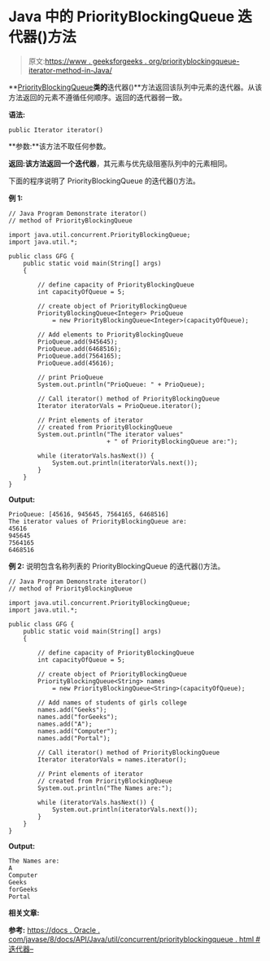 # Java 中的 PriorityBlockingQueue 迭代器()方法

> 原文:[https://www . geeksforgeeks . org/priorityblockingqueue-iterator-method-in-Java/](https://www.geeksforgeeks.org/priorityblockingqueue-iterator-method-in-java/)

**[PriorityBlockingQueue](https://www.geeksforgeeks.org/priorityblockingqueue-class-in-java/)**类的**迭代器()**方法返回该队列中元素的迭代器。从该方法返回的元素不遵循任何顺序。返回的迭代器弱一致。

**语法:**

```
public Iterator iterator()
```

**参数:**该方法不取任何参数。

**返回:**该方法返回一个**迭代器**，其元素与优先级阻塞队列中的元素相同。

下面的程序说明了 PriorityBlockingQueue 的迭代器()方法。

**例 1:**

```
// Java Program Demonstrate iterator()
// method of PriorityBlockingQueue

import java.util.concurrent.PriorityBlockingQueue;
import java.util.*;

public class GFG {
    public static void main(String[] args)
    {

        // define capacity of PriorityBlockingQueue
        int capacityOfQueue = 5;

        // create object of PriorityBlockingQueue
        PriorityBlockingQueue<Integer> PrioQueue
            = new PriorityBlockingQueue<Integer>(capacityOfQueue);

        // Add elements to PriorityBlockingQueue
        PrioQueue.add(945645);
        PrioQueue.add(6468516);
        PrioQueue.add(7564165);
        PrioQueue.add(45616);

        // print PrioQueue
        System.out.println("PrioQueue: " + PrioQueue);

        // Call iterator() method of PriorityBlockingQueue
        Iterator iteratorVals = PrioQueue.iterator();

        // Print elements of iterator
        // created from PriorityBlockingQueue
        System.out.println("The iterator values"
                           + " of PriorityBlockingQueue are:");

        while (iteratorVals.hasNext()) {
            System.out.println(iteratorVals.next());
        }
    }
}
```

**Output:**

```
PrioQueue: [45616, 945645, 7564165, 6468516]
The iterator values of PriorityBlockingQueue are:
45616
945645
7564165
6468516

```

**例 2:** 说明包含名称列表的 PriorityBlockingQueue 的迭代器()方法。

```
// Java Program Demonstrate iterator()
// method of PriorityBlockingQueue

import java.util.concurrent.PriorityBlockingQueue;
import java.util.*;

public class GFG {
    public static void main(String[] args)
    {

        // define capacity of PriorityBlockingQueue
        int capacityOfQueue = 5;

        // create object of PriorityBlockingQueue
        PriorityBlockingQueue<String> names
            = new PriorityBlockingQueue<String>(capacityOfQueue);

        // Add names of students of girls college
        names.add("Geeks");
        names.add("forGeeks");
        names.add("A");
        names.add("Computer");
        names.add("Portal");

        // Call iterator() method of PriorityBlockingQueue
        Iterator iteratorVals = names.iterator();

        // Print elements of iterator
        // created from PriorityBlockingQueue
        System.out.println("The Names are:");

        while (iteratorVals.hasNext()) {
            System.out.println(iteratorVals.next());
        }
    }
}
```

**Output:**

```
The Names are:
A
Computer
Geeks
forGeeks
Portal

```

**相关文章:**

**参考:**
[https://docs . Oracle . com/javase/8/docs/API/Java/util/concurrent/priorityblockingqueue . html #迭代器–](https://docs.oracle.com/javase/8/docs/api/java/util/concurrent/PriorityBlockingQueue.html#iterator--)